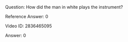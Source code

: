 Question: How did the man in white plays the instrument?

Reference Answer: 0

Video ID: 2836465095

Answer: 0

